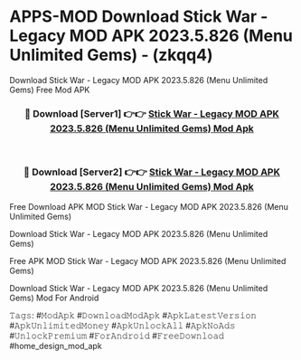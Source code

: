 # APPS-MOD Download Stick War - Legacy MOD APK 2023.5.826 (Menu Unlimited Gems) - (zkqq4)
Download Stick War - Legacy MOD APK 2023.5.826 (Menu Unlimited Gems) Free Mod APK

<div align="center">
<h3>🔴 Download [Server1] 👉👉 <a href="https://apk-comot.site?title=Stick_War_-_Legacy_MOD_APK_2023.5.826_(Menu_Unlimited_Gems)">Stick War - Legacy MOD APK 2023.5.826 (Menu Unlimited Gems) Mod Apk</a></h3><br>

<h3>🔴 Download [Server2] 👉👉 <a href="https://apk-comot.site?title=Stick_War_-_Legacy_MOD_APK_2023.5.826_(Menu_Unlimited_Gems)">Stick War - Legacy MOD APK 2023.5.826 (Menu Unlimited Gems) Mod Apk</a></h3>
</div>


Free Download APK MOD Stick War - Legacy MOD APK 2023.5.826 (Menu Unlimited Gems)

Download Stick War - Legacy MOD APK 2023.5.826 (Menu Unlimited Gems) 

Free APK MOD Stick War - Legacy MOD APK 2023.5.826 (Menu Unlimited Gems) 

Download Stick War - Legacy MOD APK 2023.5.826 (Menu Unlimited Gems) Mod For Android

𝚃𝚊𝚐𝚜: #𝙼𝚘𝚍𝙰𝚙𝚔 #𝙳𝚘𝚠𝚗𝚕𝚘𝚊𝚍𝙼𝚘𝚍𝙰𝚙𝚔 #𝙰𝚙𝚔𝙻𝚊𝚝𝚎𝚜𝚝𝚅𝚎𝚛𝚜𝚒𝚘𝚗 #𝙰𝚙𝚔𝚄𝚗𝚕𝚒𝚖𝚒𝚝𝚎𝚍𝙼𝚘𝚗𝚎𝚢 #𝙰𝚙𝚔𝚄𝚗𝚕𝚘𝚌𝚔𝙰𝚕𝚕 #𝙰𝚙𝚔𝙽𝚘𝙰𝚍𝚜 #𝚄𝚗𝚕𝚘𝚌𝚔𝙿𝚛𝚎𝚖𝚒𝚞𝚖 #𝙵𝚘𝚛𝙰𝚗𝚍𝚛𝚘𝚒𝚍 #𝙵𝚛𝚎𝚎𝙳𝚘𝚠𝚗𝚕𝚘𝚊𝚍 #home_design_mod_apk